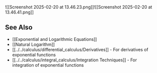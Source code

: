---
---

![[Screenshot 2025-02-20 at 13.46.23.png]]![[Screenshot 2025-02-20 at 13.46.41.png]]

## See Also
- [[Exponential and Logarithmic Equations]]
- [[Natural Logarithm]]
- [[../../calculus/differential_calculus/Derivatives]] - For derivatives of exponential functions
- [[../../calculus/integral_calculus/Integration Techniques]] - For integration of exponential functions